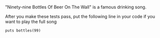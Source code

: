 "Ninety-nine Bottles Of Beer On The Wall" is a famous drinking song.

After you make these tests pass, put the following line in your code if you want to play the full song

    puts bottles(99)

